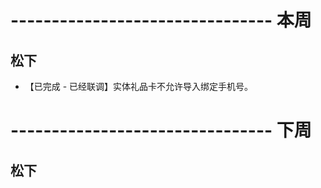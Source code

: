 # -------------------------------- 本周

## 松下
* 【已完成 - 已经联调】实体礼品卡不允许导入绑定手机号。

# -------------------------------- 下周

## 松下
